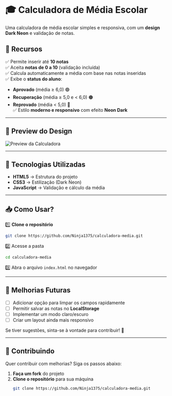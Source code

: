 # 🎓 Calculadora de Média Escolar

Uma calculadora de média escolar simples e responsiva, com um **design Dark Neon** e validação de notas.

## 📌 Recursos

✅ Permite inserir até **10 notas**  
✅ Aceita **notas de 0 a 10** (validação incluída)  
✅ Calcula automaticamente a média com base nas notas inseridas  
✅ Exibe o **status do aluno**:  
   - **Aprovado** (média ≥ 6,0) 🟢  
   - **Recuperação** (média ≥ 5,0 e < 6,0) 🟠  
   - **Reprovado** (média < 5,0) 🔴  
✅ Estilo **moderno e responsivo** com efeito **Neon Dark**  

---

## 🎨 **Preview do Design**

![Preview da Calculadora](https://via.placeholder.com/600x300/000000/0f0?text=Calculadora+Dark+Neon)  

---

## 🚀 **Tecnologias Utilizadas**

- **HTML5** → Estrutura do projeto  
- **CSS3** → Estilização (Dark Neon)  
- **JavaScript** → Validação e cálculo da média  

---

## 📥 **Como Usar?**

1️⃣ **Clone o repositório**  
```bash
git clone https://github.com/Ninja1375/calculadora-media.git
```

2️⃣ Acesse a pasta
```bash
cd calculadora-media
```

3️⃣ Abra o arquivo `index.html` no navegador

---

## 🌟 Melhorias Futuras

- [ ] Adicionar opção para limpar os campos rapidamente  
- [ ] Permitir salvar as notas no **LocalStorage**  
- [ ] Implementar um modo claro/escuro  
- [ ] Criar um layout ainda mais responsivo  

Se tiver sugestões, sinta-se à vontade para contribuir! 🚀  

---

## 🤝 Contribuindo

Quer contribuir com melhorias? Siga os passos abaixo:  

1. **Faça um fork** do projeto  
2. **Clone o repositório** para sua máquina  
   ```bash
   git clone https://github.com/Ninja1375/calculadora-media.git
   ```
